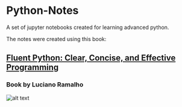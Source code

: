 # Python-Notes

A set of jupyter notebooks created for learning advanced python.

The notes were created using this book:

## [Fluent Python: Clear, Concise, and Effective Programming](http://shop.oreilly.com/product/0636920032519.do)
### Book by Luciano Ramalho

![alt text](https://covers.oreillystatic.com/images/0636920032519/lrg.jpg)

